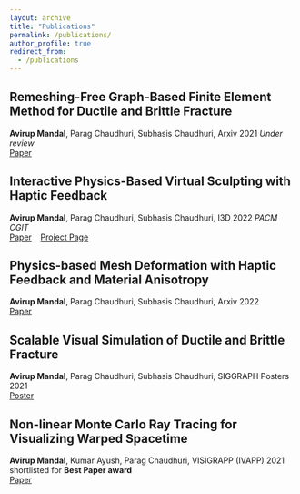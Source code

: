 ```yaml
---
layout: archive
title: "Publications"
permalink: /publications/
author_profile: true
redirect_from:
  - /publications
---
```


## Remeshing-Free Graph-Based Finite Element Method for Ductile and Brittle Fracture
**Avirup Mandal**, Parag Chaudhuri, Subhasis Chaudhuri, Arxiv 2021 *Under review*\
[Paper](https://arxiv.org/abs/2103.14870) 

## Interactive Physics-Based Virtual Sculpting with Haptic Feedback
**Avirup Mandal**, Parag Chaudhuri, Subhasis Chaudhuri, I3D 2022 *PACM CGIT*\
[Paper](https://doi.org/10.1145/3522611) $~~$ [Project Page](https://avirupmandal.github.io/sculpt-i3d/)

## Physics-based Mesh Deformation with Haptic Feedback and Material Anisotropy
**Avirup Mandal**, Parag Chaudhuri, Subhasis Chaudhuri, Arxiv 2022\
[Paper](https://arxiv.org/abs/2112.04362) 

## Scalable Visual Simulation of Ductile and Brittle Fracture
**Avirup Mandal**, Parag Chaudhuri, Subhasis Chaudhuri, SIGGRAPH Posters 2021\
[Poster](https://doi.org/10.1145/3450618.3469152) 

## Non-linear Monte Carlo Ray Tracing for Visualizing Warped Spacetime
**Avirup Mandal**, Kumar Ayush, Parag Chaudhuri, VISIGRAPP (IVAPP) 2021 shortlisted for **Best Paper award**\
[Paper](https://doi.org/10.5220/0010217600760087)